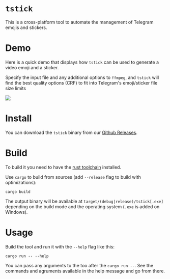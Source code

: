 # `tstick`

This is a cross-platform tool to automate the management of Telegram emojis and stickers.

# Demo

Here is a quick demo that displays how `tstick` can be used to generate a video emoji and a sticker.

Specify the input file and any additional options to `ffmpeg`, and `tstick` will find the best quality options (CRF) to fit into Telegram's emoji/sticker file size limits

![](https://user-images.githubusercontent.com/36276403/214474683-9e0566cb-86ba-48e8-b486-234a4547e5f4.gif)

# Install

You can download the `tstick` binary from our [Github Releases](https://github.com/Veetaha/tstick/releases).

# Build

To build it you need to have the [rust toolchain] installed.

Use `cargo` to build from sources (add `--release` flag to build with optimizations):

```
cargo build
```

The output binary will be available at `target/(debug|release)/tstick[.exe]` depending
on the build mode and the operating system (`.exe` is added on Windows).

# Usage

Build the tool and run it with the `--help` flag like this:

```
cargo run -- --help
```

You can pass any arguments to the too after the `cargo run --`.
See the commands and agruments available in the help message and go from there.

[rust toolchain]: https://www.rust-lang.org/tools/install
